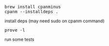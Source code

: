 <pre>brew install cpanminus
cpanm --installdeps .</pre>

install deps (may need sudo on cpanm command)

<pre>prove -l</pre>

run some tests
